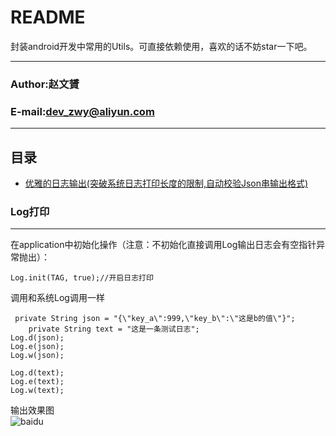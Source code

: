 README
===========================
封装android开发中常用的Utils。可直接依赖使用，喜欢的话不妨star一下吧。
****
### Author:赵文贇
### E-mail:dev_zwy@aliyun.com
****
## 目录
 - [优雅的日志输出(突破系统日志打印长度的限制,自动校验Json串输出格式)](#Log打印)
























### Log打印
 ------
 在application中初始化操作（注意：不初始化直接调用Log输出日志会有空指针异常抛出）：
 ```
 Log.init(TAG, true);//开启日志打印
 ```
 调用和系统Log调用一样
 ```
  private String json = "{\"key_a\":999,\"key_b\":\"这是b的值\"}";
     private String text = "这是一条测试日志";
Log.d(json);
Log.e(json);
Log.w(json);  

Log.d(text);
Log.e(text);
Log.w(text);
 ```
 输出效果图  
 ![baidu](https://github.com/devzwy/KUtils/raw/master/images/loginfo.png)